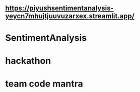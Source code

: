 ## https://piyushsentimentanalysis-yeycn7mhujtjuuvuzarxex.streamlit.app/
# SentimentAnalysis
# hackathon
# team code mantra
